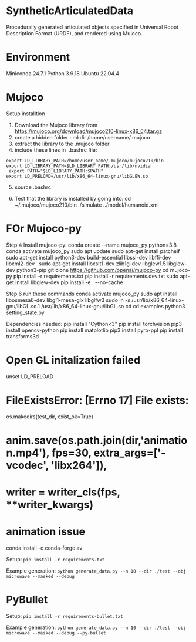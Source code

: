 # SyntheticArticulatedData
Procedurally generated articulated objects specified in Universal Robot Description Format (URDF), and rendered using Mujoco.

# Environment
  Miniconda 24.7.1
  Python 3.9.18
  Ubuntu 22.04.4

# Mujoco
Setup installtion
1. Download the Mujoco library from 
https://mujoco.org/download/mujoco210-linux-x86_64.tar.gz
2. create a hidden folder :
mkdir /home/username/.mujoco
3. extract the library to the .mujoco folder
4. include these lines in  .bashrc file:

``` 
export LD_LIBRARY_PATH=/home/user_name/.mujoco/mujoco210/bin 
export LD_LIBRARY_PATH=$LD_LIBRARY_PATH:/usr/lib/nvidia 
 export PATH="$LD_LIBRARY_PATH:$PATH" 
export LD_PRELOAD=/usr/lib/x86_64-linux-gnu/libGLEW.so 
```

5. source .bashrc

6. Test that the library is installed by going into:
cd ~/.mujoco/mujoco210/bin
./simulate ../model/humanoid.xml

# FOr Mujoco-py
Step 4 Install mujoco-py:
conda create --name mujoco_py python=3.8
conda activate mujoco_py
sudo apt update
sudo apt-get install patchelf
sudo apt-get install python3-dev build-essential libssl-dev libffi-dev libxml2-dev  
sudo apt-get install libxslt1-dev zlib1g-dev libglew1.5 libglew-dev python3-pip
git clone https://github.com/openai/mujoco-py
cd mujoco-py
pip install -r requirements.txt
pip install -r requirements.dev.txt
sudo apt-get install libglew-dev
pip install -e . --no-cache

Step 6 run these commands
conda activate mujoco_py
sudo apt install libosmesa6-dev libgl1-mesa-glx libglfw3
sudo ln -s /usr/lib/x86_64-linux-gnu/libGL.so.1 /usr/lib/x86_64-linux-gnu/libGL.so
cd
cd examples
python3 setting_state.py

Dependencies needed:
pip install "Cython<3"
pip install torchvision
pip3 install opencv-python
pip install matplotlib
pip3 install pyro-ppl
pip install transforms3d

# Open GL initalization failed
unset LD_PRELOAD

# FileExistsError: [Errno 17] File exists:
os.makedirs(test_dir, exist_ok=True)

#  anim.save(os.path.join(dir,'animation.mp4'), fps=30, extra_args=['-vcodec', 'libx264']),
# writer = writer_cls(fps, **writer_kwargs)
#  animation issue
conda install -c conda-forge av

Setup:
```pip install -r requirements.txt```

Example generation:
```python generate_data.py --n 10 --dir ./test --obj microwave --masked --debug```

# PyBullet

Setup:
```pip install -r requirements-bullet.txt```

Example generation:
```python generate_data.py --n 10 --dir ./test --obj microwave --masked --debug --py-bullet```
